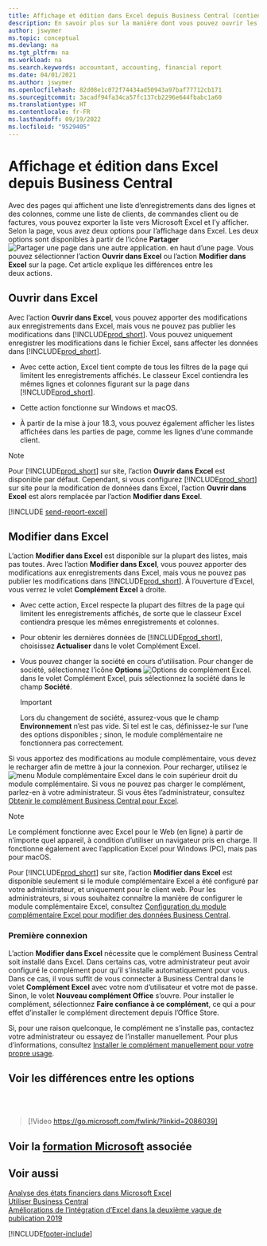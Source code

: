 ```yaml
---
title: Affichage et édition dans Excel depuis Business Central (contient une vidéo)
description: En savoir plus sur la manière dont vous pouvez ouvrir les pages dans Microsoft Excel à partir de Business Central pour une meilleure analyse de données.
author: jswymer
ms.topic: conceptual
ms.devlang: na
ms.tgt_pltfrm: na
ms.workload: na
ms.search.keywords: accountant, accounting, financial report
ms.date: 04/01/2021
ms.author: jswymer
ms.openlocfilehash: 82d08e1c072f74434ad50943a97baf77712cb171
ms.sourcegitcommit: 3acadf94fa34ca57fc137cb2296e644fbabc1a60
ms.translationtype: HT
ms.contentlocale: fr-FR
ms.lasthandoff: 09/19/2022
ms.locfileid: "9529405"
---
```

# <a name="viewing-and-editing-in-excel-from-business-central"></a>Affichage et édition dans Excel depuis Business Central

Avec des pages qui affichent une liste d’enregistrements dans des lignes et des colonnes, comme une liste de clients, de commandes client ou de factures, vous pouvez exporter la liste vers Microsoft Excel et l’y afficher. Selon la page, vous avez deux options pour l’affichage dans Excel. Les deux options sont disponibles à partir de l’icône **Partager** ![Partager une page dans une autre application.](media/share-icon.png) en haut d’une page. Vous pouvez sélectionner l’action **Ouvrir dans Excel** ou l’action **Modifier dans Excel** sur la page. Cet article explique les différences entre les deux actions.

## <a name="open-in-excel"></a>Ouvrir dans Excel

Avec l’action **Ouvrir dans Excel**, vous pouvez apporter des modifications aux enregistrements dans Excel, mais vous ne pouvez pas publier les modifications dans [!INCLUDE[prod_short](includes/prod_short.md)]. Vous pouvez uniquement enregistrer les modifications dans le fichier Excel, sans affecter les données dans [!INCLUDE[prod_short](includes/prod_short.md)].

- Avec cette action, Excel tient compte de tous les filtres de la page qui limitent les enregistrements affichés. Le classeur Excel contiendra les mêmes lignes et colonnes figurant sur la page dans [!INCLUDE[prod_short](includes/prod_short.md)].

- Cette action fonctionne sur Windows et macOS.

- À partir de la mise à jour 18.3, vous pouvez également afficher les listes affichées dans les parties de page, comme les lignes d’une commande client. 

> [!NOTE]
> Pour [!INCLUDE[prod_short](includes/prod_short.md)] sur site, l’action **Ouvrir dans Excel** est disponible par défaut. Cependant, si vous configurez [!INCLUDE[prod_short](includes/prod_short.md)] sur site pour la modification de données dans Excel, l’action **Ouvrir dans Excel** est alors remplacée par l’action **Modifier dans Excel**.

[!INCLUDE [send-report-excel](includes/send-report-excel.md)]  

## <a name="edit-in-excel"></a>Modifier dans Excel

L’action **Modifier dans Excel** est disponible sur la plupart des listes, mais pas toutes. Avec l’action **Modifier dans Excel**, vous pouvez apporter des modifications aux enregistrements dans Excel, mais vous ne pouvez pas publier les modifications dans [!INCLUDE[prod_short](includes/prod_short.md)]. À l’ouverture d’Excel, vous verrez le volet **Complément Excel** à droite.

- Avec cette action, Excel respecte la plupart des filtres de la page qui limitent les enregistrements affichés, de sorte que le classeur Excel contiendra presque les mêmes enregistrements et colonnes.

- Pour obtenir les dernières données de [!INCLUDE[prod_short](includes/prod_short.md)], choisissez **Actualiser** dans le volet Complément Excel.

- Vous pouvez changer la société en cours d’utilisation. Pour changer de société, sélectionnez l’icône **Options** ![Options de complément Excel.](media/cogwheel.png "Options du module complémentaire Excel") dans le volet Complément Excel, puis sélectionnez la société dans le champ **Société**.  

    > [!IMPORTANT]
    > Lors du changement de société, assurez-vous que le champ **Environnement** n’est pas vide. Si tel est le cas, définissez-le sur l’une des options disponibles ; sinon, le module complémentaire ne fonctionnera pas correctement.  

Si vous apportez des modifications au module complémentaire, vous devez le recharger afin de mettre à jour la connexion. Pour recharger, utilisez le ![menu Module complémentaire Excel](media/excel-addin-menu.png "Menu Module complémentaire Excel") dans le coin supérieur droit du module complémentaire. Si vous ne pouvez pas charger le complément, parlez-en à votre administrateur. Si vous êtes l’administrateur, consultez [Obtenir le complément Business Central pour Excel](admin-deploy-excel-addin.md).

> [!NOTE]
> Le complément fonctionne avec Excel pour le Web (en ligne) à partir de n’importe quel appareil, à condition d’utiliser un navigateur pris en charge. Il fonctionne également avec l’application Excel pour Windows (PC), mais pas pour macOS.
>
> Pour [!INCLUDE[prod_short](includes/prod_short.md)] sur site, l’action **Modifier dans Excel** est disponible seulement si le module complémentaire Excel a été configuré par votre administrateur, et uniquement pour le client web. Pour les administrateurs, si vous souhaitez connaître la manière de configurer le module complémentaire Excel, consultez [Configuration du module complémentaire Excel pour modifier des données Business Central](/dynamics365/business-central/dev-itpro/administration/configuring-excel-addin).


<!-- Note for later: here we're immediately jumping to pretty advanced topics like changing company or reloading the addin. Fine to keep them for now. In the future, we will first need to explain in more detail the actual functionality of the addin, primarily these sub-sections:

Refreshing record data in Excel
Editing and publishing back to Business Central
Creating new records from Excel
Crafting your own editable Excel.
Point (4) is where it gets interesting for changing/specifying company, environment and other connection settings-->

### <a name="first-time-sign-in"></a>Première connexion

L’action **Modifier dans Excel** nécessite que le complément Business Central soit installé dans Excel. Dans certains cas, votre administrateur peut avoir configuré le complément pour qu’il s’installe automatiquement pour vous. Dans ce cas, il vous suffit de vous connecter à Business Central dans le volet **Complément Excel** avec votre nom d’utilisateur et votre mot de passe. Sinon, le volet **Nouveau complément Office** s’ouvre. Pour installer le complément, sélectionnez **Faire confiance à ce complément**, ce qui a pour effet d’installer le complément directement depuis l’Office Store.

Si, pour une raison quelconque, le complément ne s’installe pas, contactez votre administrateur ou essayez de l’installer manuellement. Pour plus d’informations, consultez [Installer le complément manuellement pour votre propre usage](admin-deploy-excel-addin.md#install).

## <a name="see-the-differences-between-the-options"></a>Voir les différences entre les options
<br><br>  

> [!Video https://go.microsoft.com/fwlink/?linkid=2086039]

## <a name="see-related-microsoft-training"></a>Voir la [formation Microsoft](/training/modules/configure-powerbi-excel-dynamics-365-business-central/index) associée

## <a name="see-also"></a>Voir aussi

[Analyse des états financiers dans Microsoft Excel](finance-analyze-excel.md)  
[Utiliser Business Central](ui-work-product.md)  
[Améliorations de l’intégration d’Excel dans la deuxième vague de publication 2019](/dynamics365-release-plan/2019wave2/dynamics365-business-central/enhancements-excel-integration)  


[!INCLUDE[footer-include](includes/footer-banner.md)]
